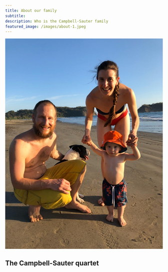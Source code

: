 ```yaml
---
title: About our family
subtitle:  
description: Who is the Campbell-Sauter family
featured_image: /images/about-1.jpeg
---
```


![](/images/about-1.jpeg)

## The Campbell-Sauter quartet


